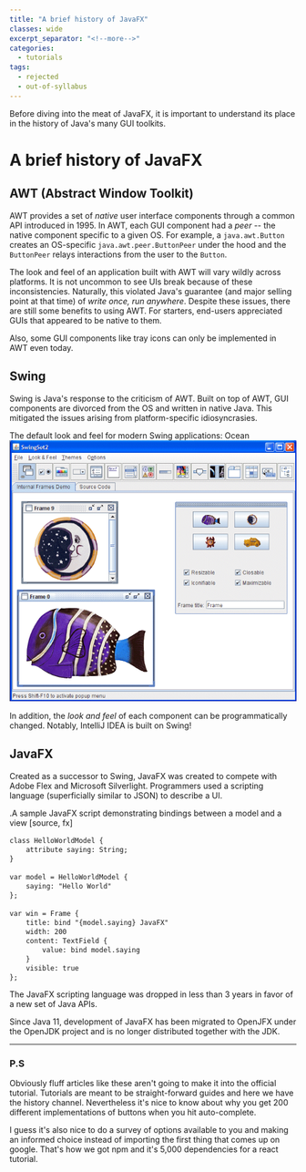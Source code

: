 ```yaml
---
title: "A brief history of JavaFX"
classes: wide
excerpt_separator: "<!--more-->"
categories:
  - tutorials
tags:
  - rejected
  - out-of-syllabus
---
```


Before diving into the meat of JavaFX, it is important to understand its place in the history of Java's many GUI
toolkits.

<!--more-->

# A brief history of JavaFX

## AWT (Abstract Window Toolkit)

AWT provides a set of _native_ user interface components through a common API introduced in 1995.
In AWT, each GUI component had a _peer_ -- the native component specific to a given OS.
For example, a `java.awt.Button` creates an OS-specific `java.awt.peer.ButtonPeer` under the hood and the
`ButtonPeer` relays interactions from the user to the `Button`.

The look and feel of an application built with AWT will vary wildly across platforms.
It is not uncommon to see UIs break because of these inconsistencies.
Naturally, this violated Java's guarantee (and major selling point at that time) of _write once, run anywhere_.
Despite these issues, there are still some benefits to using AWT.
For starters, end-users appreciated GUIs that appeared to be native to them.

Also, some GUI components like tray icons can only be implemented in AWT even today.

## Swing

Swing is Java's response to the criticism of AWT.
Built on top of AWT, GUI components are divorced from the OS and written in native Java.
This mitigated the issues arising from platform-specific idiosyncrasies.

The default look and feel for modern Swing applications: Ocean
![Ocean Look and Feel](/assets/images/2019-07-24-a-brief-history-of-javafx/OceanLookAndFeel.png)

In addition, the _look and feel_ of each component can be programmatically changed.
Notably, IntelliJ IDEA is built on Swing!

## JavaFX

Created as a successor to Swing, JavaFX was created to compete with Adobe Flex and Microsoft Silverlight.
Programmers used a scripting language (superficially similar to JSON) to describe a UI.

.A sample JavaFX script demonstrating bindings between a model and a view
[source, fx]
```
class HelloWorldModel {
    attribute saying: String;
}

var model = HelloWorldModel {
    saying: "Hello World"
};

var win = Frame {
    title: bind "{model.saying} JavaFX"
    width: 200
    content: TextField {
        value: bind model.saying
    }
    visible: true
};
```

The JavaFX scripting language was dropped in less than 3 years in favor of a new set of Java APIs.

Since Java 11, development of JavaFX has been migrated to OpenJFX under the OpenJDK project and is no longer
distributed together with the JDK.

---

### P.S 

Obviously fluff articles like these aren't going to make it into the official tutorial. 
Tutorials are meant to be straight-forward guides and here we have the history channel.
Nevertheless it's nice to know about why you get 200 different implementations of buttons when you hit auto-complete.

I guess it's also nice to do a survey of options available to you and making an informed choice instead of importing the first thing that comes up on google.
That's how we got npm and it's 5,000 dependencies for a react tutorial.  